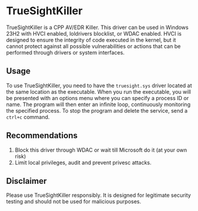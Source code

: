 # TrueSightKiller
TrueSightKiller is a CPP AV/EDR Killer. This driver can be used in Windows 23H2 with HVCI enabled, loldrivers blocklist, or WDAC enabled. HVCI is designed to ensure the integrity of code executed in the kernel, but it cannot protect against all possible vulnerabilities or actions that can be performed through drivers or system interfaces.

## Usage
To use TrueSightKiller, you need to have the `truesight.sys` driver located at the same location as the executable. When you run the executable, you will be presented with an options menu where you can specify a process ID or name. The program will then enter an infinite loop, continuously monitoring the specified process. To stop the program and delete the service, send a `ctrl+c` command.

## Recommendations
1) Block this driver through WDAC or wait till Microsoft do it (at your own risk)
2) Limit local privileges, audit and prevent privesc attacks.

## Disclaimer
Please use TrueSightKiller responsibly. It is designed for legitimate security testing and should not be used for malicious purposes.